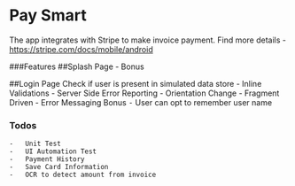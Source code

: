 # Pay Smart
The app integrates with Stripe to make invoice payment. Find more details - https://stripe.com/docs/mobile/android

###Features
##Splash Page
    -   Bonus

##Login Page
Check if user is present in simulated data store
	-   Inline Validations
	-	Server Side Error Reporting
	-	Orientation Change
	-	Fragment Driven
	-	Error Messaging
	Bonus
	⁃	User can opt to remember user name

### Todos
	-   Unit Test
	-	UI Automation Test
	-	Payment History
	-	Save Card Information
	-	OCR to detect amount from invoice